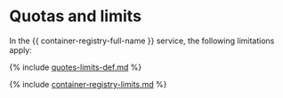 # Quotas and limits

In the {{ container-registry-full-name }} service, the following limitations apply:

{% include [quotes-limits-def.md](../../_includes/quotes-limits-def.md) %}

{% include [container-registry-limits.md](../../_includes/container-registry-limits.md) %}

